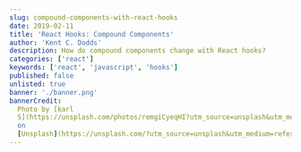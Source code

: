 ```yaml
---
slug: compound-components-with-react-hooks
date: 2019-02-11
title: 'React Hooks: Compound Components'
author: 'Kent C. Dodds'
description: How do compound components change with React hooks?
categories: ['react']
keywords: ['react', 'javascript', 'hooks']
published: false
unlisted: true
banner: './banner.png'
bannerCredit:
  Photo by [karl
  S](https://unsplash.com/photos/remgiCyeqHI?utm_source=unsplash&utm_medium=referral&utm_content=creditCopyText)
  on
  [Unsplash](https://unsplash.com/?utm_source=unsplash&utm_medium=referral&utm_content=creditCopyText)
---
```

